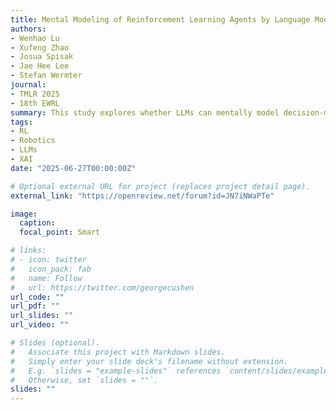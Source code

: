 ```yaml
---
title: Mental Modeling of Reinforcement Learning Agents by Language Models
authors: 
- Wenhao Lu
- Xufeng Zhao
- Josua Spisak
- Jae Hee Lee
- Stefan Wermter
journal: 
- TMLR 2025
- 18th EWRL
summary: This study explores whether LLMs can mentally model decision-making agents by reasoning over their behavior and state transitions from interaction histories. Evaluated on reinforcement learning tasks, results show that while LLMs offer some insight, they fall short of fully modeling agents without further innovation, highlighting both their potential and current limitations for explainable RL.
tags:
- RL
- Robotics
- LLMs
- XAI
date: "2025-06-27T00:00:00Z"

# Optional external URL for project (replaces project detail page).
external_link: "https://openreview.net/forum?id=JN7iNWaPTe"

image:
  caption: 
  focal_point: Smart

# links:
# - icon: twitter
#   icon_pack: fab
#   name: Follow
#   url: https://twitter.com/georgecushen
url_code: ""
url_pdf: ""
url_slides: ""
url_video: ""

# Slides (optional).
#   Associate this project with Markdown slides.
#   Simply enter your slide deck's filename without extension.
#   E.g. `slides = "example-slides"` references `content/slides/example-slides.md`.
#   Otherwise, set `slides = ""`.
slides: ""
---
```

